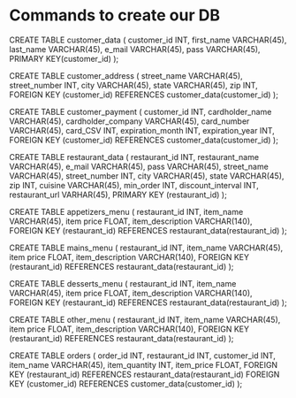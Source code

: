 # Commands to create our DB


CREATE TABLE customer_data
(
customer_id INT,
first_name VARCHAR(45),
last_name VARCHAR(45),
e_mail VARCHAR(45),
pass VARCHAR(45),
PRIMARY KEY(customer_id)
);

CREATE TABLE customer_address
(
street_name VARCHAR(45),
street_number INT,
city VARCHAR(45),
state VARCHAR(45),
zip INT,
FOREIGN KEY (customer_id) REFERENCES customer_data(customer_id) 
);

CREATE TABLE customer_payment
(
customer_id INT,
cardholder_name VARCHAR(45),
cardholder_company VARCHAR(45),
card_number VARCHAR(45),
card_CSV INT,
expiration_month INT,
expiration_year INT,
FOREIGN KEY (customer_id) REFERENCES customer_data(customer_id) 
);

CREATE TABLE restaurant_data
(
restaurant_id INT,
restaurant_name VARCHAR(45),
e_mail VARCHAR(45),
pass VARCHAR(45),
street_name VARCHAR(45),
street_number INT,
city VARCHAR(45),
state VARCHAR(45),
zip INT,
cuisine VARCHAR(45),
min_order INT,
discount_interval INT,
restaurant_url VARHAR(45),
PRIMARY KEY (restaurant_id)
);

CREATE TABLE appetizers_menu
(
restaurant_id INT,
item_name VARCHAR(45),
item price FLOAT,
item_description VARCHAR(140),
FOREIGN KEY (restaurant_id) REFERENCES restaurant_data(restaurant_id) 
);

CREATE TABLE mains_menu
(
restaurant_id INT,
item_name VARCHAR(45),
item price FLOAT,
item_description VARCHAR(140),
FOREIGN KEY (restaurant_id) REFERENCES restaurant_data(restaurant_id) 
);

CREATE TABLE desserts_menu
(
restaurant_id INT,
item_name VARCHAR(45),
item price FLOAT,
item_description VARCHAR(140),
FOREIGN KEY (restaurant_id) REFERENCES restaurant_data(restaurant_id) 
);

CREATE TABLE other_menu
(
restaurant_id INT,
item_name VARCHAR(45),
item price FLOAT,
item_description VARCHAR(140),
FOREIGN KEY (restaurant_id) REFERENCES restaurant_data(restaurant_id) 
);

CREATE TABLE orders
(
order_id INT,
restaurant_id INT,
customer_id INT,
item_name VARCHAR(45),
item_quantity INT,
item_price FLOAT,
FOREIGN KEY (restaurant_id) REFERENCES restaurant_data(restaurant_id) 
FOREIGN KEY (customer_id) REFERENCES customer_data(customer_id) 
);

